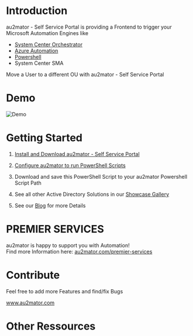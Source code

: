# Introduction

au2mator - Self Service Portal is providing a Frontend to trigger your Microsoft Automation Engines like

- <a href="https://www.au2mator.com/orchestrator/?utm_source=github&utm_medium=social&utm_campaign=AD_MoveUser&utm_content=Readme" target="_blank">System Center Orchestrator</a>
- <a href="https://www.au2mator.com/AzureAutomation/?utm_source=github&utm_medium=social&utm_campaign=AD_MoveUser&utm_content=Readme" target="_blank">Azure Automation</a>
- <a href="https://www.au2mator.com/Powershell/?utm_source=github&utm_medium=social&utm_campaign=AD_MoveUser&utm_content=Readme" target="_blank">Powershell</a>
- System Center SMA

Move a User to a different OU with au2mator - Self Service Portal


# Demo
![Demo](/Demo/AD-MoveUserinOU_FULL.gif)

# Getting Started

1.	<a href="https://au2mator.com/documentation/install-or-update-au2mator-self-service-portal/?utm_source=github&utm_medium=social&utm_campaign=AD_MoveUser&utm_content=Readme" target="_blank">Install and Download au2mator - Self Service Portal</a>

2.	<a href="https://au2mator.com/documentation/use-powershell-with-au2mator/?utm_source=github&utm_medium=social&utm_campaign=AD_MoveUser&utm_content=Readme" target="_blank">Configure au2mator to run PowerShell Scripts</a>

3.	Download and save this PowerShell Script to your au2mator Powershell Script Path

4. See all other Active Directory Solutions in our <a href="https://au2mator.com/Active-Directory/?utm_source=github&utm_medium=social&utm_campaign=AD_MoveUser&utm_content=Readme">Showcase Gallery</a>

5. See our <a href="https://au2mator.com/blog/?utm_source=github&utm_medium=social&utm_campaign=AD_MoveUser&utm_content=Readme">Blog</a> for more Details

# PREMIER SERVICES

au2mator is happy to support you with Automation! <br>
Find more Information here: <a href="https://au2mator.com/premier-services/?utm_source=github&utm_medium=social&utm_campaign=AD_MoveUser&utm_content=Readme" target="_blank">au2mator.com/premier-services</a>

# Contribute

Feel free to add more Features and find/fix Bugs

<a href="https://au2mator.com/?utm_source=github&utm_medium=social&utm_campaign=AD_MoveUser&utm_content=Readme" target="_blank">www.au2mator.com</a>

# Other Ressources